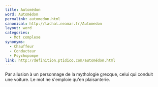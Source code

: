 ```yaml
---
title: Automédon
word: Automédon
permalink: automedon.html
canonical: http://lachal.neamar.fr/Automedon
layout: word
categories:
  - Mot complexe
synonyms:
  - Chauffeur
  - Conducteur
  - Psychopompe
link: http://definition.ptidico.com/automédon.html
---
```


Par allusion à un personnage de la mythologie grecque, celui qui conduit une voiture. Le mot ne s'emploie qu'en plaisanterie.

